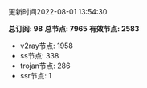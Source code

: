 更新时间2022-08-01 13:54:30

**总订阅: 98**
**总节点: 7965**
**有效节点: 2583**
- v2ray节点: 1958
- ss节点: 338
- trojan节点: 286
- ssr节点: 1

